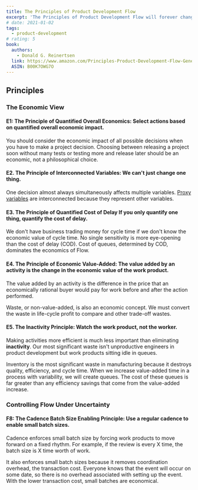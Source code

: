 ```yaml
---
title: The Principles of Product Development Flow
excerpt: 'The Principles of Product Development Flow will forever change the way you think about product development. Reinertsen starts with the ideas of lean manufacturing but goes far beyond them, drawing upon ideas from telecommunications networks, transportation systems, computer operating systems and military doctrine. He combines a lucid explanation of the science behind flow with a rich set of practical approaches. This is another landmark book by one of the foremost experts on product development.'
# date: 2021-01-02
tags:
  - product-development
# rating: 5
book:
  authors:
    - Donald G. Reinertsen
  link: https://www.amazon.com/Principles-Product-Development-Flow-Generation-ebook/dp/B00K7OWG7O
  ASIN: B00K7OWG7O
---
```


## Principles

### The Economic View

#### E1: The Principle of Quantified Overall Economics: Select actions based on quantified overall economic impact.

You should consider the economic impact of all possible decisions when you have to make a project decision. Choosing between releasing a project soon without many tests or testing more and release later should be an economic, not a philosophical choice.

#### E2. The Principle of Interconnected Variables: We can't just change one thing.

One decision almost always simultaneously affects multiple variables. [Proxy variables](/zettelkasten/proxy-variable) are interconnected because they represent other variables.

#### E3. The Principle of Quantified Cost of Delay If you only quantify one thing, quantify the cost of delay.

We don't have business trading money for cycle time if we don't know the economic value of cycle time. No single sensitivity is more eye-opening than the cost of delay (COD). Cost of queues, determined by COD, dominates the economics of Flow.

#### E4. The Principle of Economic Value-Added: The value added by an activity is the change in the economic value of the work product.

The value added by an activity is the difference in the price that an economically rational buyer would pay for work before and after the action performed.

Waste, or non-value-added, is also an economic concept. We must convert the waste in life-cycle profit to compare and other trade-off wastes.

#### E5. The Inactivity Principle: Watch the work product, not the worker.

Making activities more efficient is much less important than eliminating **inactivity**. Our most significant waste isn't unproductive engineers in product development but work products sitting idle in queues.

Inventory is the most significant waste in manufacturing because it destroys quality, efficiency, and cycle time. When we increase value-added time in a process with variability, we will create queues. The cost of these queues is far greater than any efficiency savings that come from the value-added increase.

### Controlling Flow Under Uncertainty

#### F8: The Cadence Batch Size Enabling Principle: Use a regular cadence to enable small batch sizes.

Cadence enforces small batch size by forcing work products to move forward on a fixed rhythm. For example, if the review is every X time, the batch size is X time worth of work.

It also enforces small batch sizes because it removes coordination overhead, the transaction cost. Everyone knows that the event will occur on some date, so there is no overhead associated with setting up the event. With the lower transaction cost, small batches are economical.
